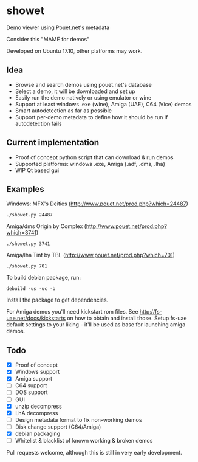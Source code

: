 # showet

Demo viewer using Pouet.net's metadata

Consider this "MAME for demos"

Developed on Ubuntu 17.10, other platforms may work.

## Idea
* Browse and search demos using pouet.net's database
* Select a demo, it will be downloaded and set up
* Easily run the demo natively or using emulator or wine
* Support at least windows .exe (wine), Amiga (UAE), C64 (Vice) demos
* Smart autodetection as far as possible
* Support per-demo metadata to define how it should be run if autodetection fails

## Current implementation
* Proof of concept python script that can download & run demos
* Supported platforms: windows .exe, Amiga (.adf, .dms, .lha)
* WIP Qt based gui

## Examples

Windows: MFX's Deities (http://www.pouet.net/prod.php?which=24487) 
```
./showet.py 24487
```
Amiga/dms Origin by Complex (http://www.pouet.net/prod.php?which=3741)
```
./showet.py 3741
```
Amiga/lha Tint by TBL (http://www.pouet.net/prod.php?which=701)
```
./showet.py 701
```

To build debian package, run:
```
debuild -us -uc -b
```
Install the package to get dependencies.

For Amiga demos you'll need kickstart rom files. See
http://fs-uae.net/docs/kickstarts on how to obtain and install those.
Setup fs-uae default settings to your liking - it'll be used as
base for launching amiga demos.

## Todo

- [x] Proof of concept
- [x] Windows support
- [x] Amiga support
- [ ] C64 support
- [ ] DOS support
- [ ] GUI
- [x] unzip decompress
- [x] LhA decompress
- [ ] Design metadata format to fix non-working demos
- [ ] Disk change support (C64/Amiga)
- [x] debian packaging
- [ ] Whitelist & blacklist of known working & broken demos

Pull requests welcome, although this is still in very early development.

